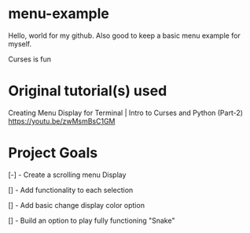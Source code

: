 # menu-example

Hello, world for my github. Also good to keep a basic menu example for myself.

Curses is fun

# Original tutorial(s) used

Creating Menu Display for Terminal | Intro to Curses and Python (Part-2)
https://youtu.be/zwMsmBsC1GM

# Project Goals
[-] - Create a scrolling menu Display

[]  - Add functionality to each selection

[]  - Add basic change display color option

[]  - Build an option to play fully functioning "Snake"
